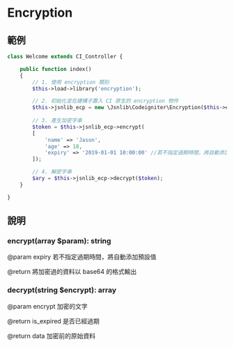 # Encryption

## 範例
````php
class Welcome extends CI_Controller {

    public function index()
    {
        // 1. 使用 encryption 類別
        $this->load->library('encryption');

        // 2. 初始化並在建構子置入 CI 原生的 encryption 物件
        $this->jsnlib_ecp = new \Jsnlib\Codeigniter\Encryption($this->encryption);
        
        // 3. 產生加密字串
        $token = $this->jsnlib_ecp->encrypt(
        [
            'name' => 'Jason',
            'age' => 18,
            'expiry' => '2019-01-01 10:00:00' //若不指定過期時間，將自動添加預設值
        ]);

        // 4. 解密字串
        $ary = $this->jsnlib_ecp->decrypt($token);
    }

}
````
## 說明
### encrypt(array $param): string
@param expiry 若不指定過期時間，將自動添加預設值  
  
@return 將加密過的資料以 base64 的格式輸出

### decrypt(string $encrypt): array
@param encrypt 加密的文字  
  
@return is_expired 是否已經過期
  
@return data 加密前的原始資料
